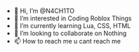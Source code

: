 - 👋 Hi, I’m @N4CH1TO
- 👀 I’m interested in Coding Roblox Things
- 🌱 I’m currently learning Lua, CSS, HTML
- 💞️ I’m looking to collaborate on Nothing
- 📫 How to reach me u cant reach me

<!---
N4CH1TO/N4CH1TO is a ✨ special ✨ repository because its `README.md` (this file) appears on your GitHub profile.
You can click the Preview link to take a look at your changes.
--->
